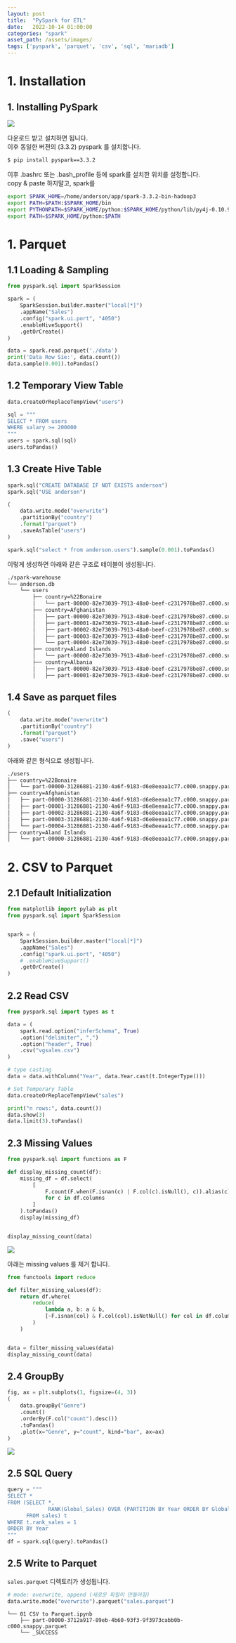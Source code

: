 ```yaml
---
layout: post
title:  "PySpark for ETL"
date:   2022-10-14 01:00:00
categories: "spark"
asset_path: /assets/images/
tags: ['pyspark', 'parquet', 'csv', 'sql', 'mariadb']
---
```


# 1. Installation

## 1. Installing PySpark

<img src="{{ page.asset_path }}spark-install.png" class="center img-responsive img-rounded img-fluid">

다운로드 받고 설치하면 됩니다.<br>
이후 동일한 버젼의 (3.3.2) pyspark 를 설치합니다. 

```bash
$ pip install pyspark==3.3.2
```

이후 .bashrc 또는 .bash_profile 등에 spark를 설치한 위치를 설정합니다.<br>
copy & paste 하지말고, spark를 

```bash
export SPARK_HOME=/home/anderson/app/spark-3.3.2-bin-hadoop3
export PATH=$PATH:$SPARK_HOME/bin
export PYTHONPATH=$SPARK_HOME/python:$SPARK_HOME/python/lib/py4j-0.10.9.5-src.zip:$PYTHONPATH
export PATH=$SPARK_HOME/python:$PATH
```


# 1. Parquet 

## 1.1 Loading & Sampling

```python
from pyspark.sql import SparkSession

spark = (
    SparkSession.builder.master("local[*]")
    .appName("Sales")
    .config("spark.ui.port", "4050")
    .enableHiveSupport()
    .getOrCreate()
)

data = spark.read.parquet('./data')
print('Data Row Sie:', data.count())
data.sample(0.001).toPandas()
```

## 1.2 Temporary View Table

```python
data.createOrReplaceTempView("users")

sql = """
SELECT * FROM users
WHERE salary >= 200000
"""
users = spark.sql(sql)
users.toPandas()
```


## 1.3 Create Hive Table

```python
spark.sql("CREATE DATABASE IF NOT EXISTS anderson")
spark.sql("USE anderson")

(
    data.write.mode("overwrite")
    .partitionBy("country")
    .format("parquet")
    .saveAsTable("users")
)

spark.sql("select * from anderson.users").sample(0.001).toPandas()
```

이렇게 생성하면 아래와 같은 구조로 테이블이 생성됩니다.

```bash
./spark-warehouse
└── anderson.db
    └── users
        ├── country=%22Bonaire
        │   └── part-00000-82e73039-7913-48a0-beef-c2317978be87.c000.snappy.parquet
        ├── country=Afghanistan
        │   ├── part-00000-82e73039-7913-48a0-beef-c2317978be87.c000.snappy.parquet
        │   ├── part-00001-82e73039-7913-48a0-beef-c2317978be87.c000.snappy.parquet
        │   ├── part-00002-82e73039-7913-48a0-beef-c2317978be87.c000.snappy.parquet
        │   ├── part-00003-82e73039-7913-48a0-beef-c2317978be87.c000.snappy.parquet
        │   └── part-00004-82e73039-7913-48a0-beef-c2317978be87.c000.snappy.parquet
        ├── country=Aland Islands
        │   └── part-00000-82e73039-7913-48a0-beef-c2317978be87.c000.snappy.parquet
        ├── country=Albania
        │   ├── part-00000-82e73039-7913-48a0-beef-c2317978be87.c000.snappy.parquet
        │   ├── part-00001-82e73039-7913-48a0-beef-c2317978be87.c000.snappy.parquet
```

## 1.4 Save as parquet files 

```python
(
    data.write.mode("overwrite")
    .partitionBy("country")
    .format("parquet")
    .save("users")
)
```

아래와 같은 형식으로 생성됩니다. 

```bash
./users
├── country=%22Bonaire
│   └── part-00000-31286881-2130-4a6f-9183-d6e8eeaa1c77.c000.snappy.parquet
├── country=Afghanistan
│   ├── part-00000-31286881-2130-4a6f-9183-d6e8eeaa1c77.c000.snappy.parquet
│   ├── part-00001-31286881-2130-4a6f-9183-d6e8eeaa1c77.c000.snappy.parquet
│   ├── part-00002-31286881-2130-4a6f-9183-d6e8eeaa1c77.c000.snappy.parquet
│   ├── part-00003-31286881-2130-4a6f-9183-d6e8eeaa1c77.c000.snappy.parquet
│   └── part-00004-31286881-2130-4a6f-9183-d6e8eeaa1c77.c000.snappy.parquet
├── country=Aland Islands
│   └── part-00000-31286881-2130-4a6f-9183-d6e8eeaa1c77.c000.snappy.parquet
```

# 2. CSV to Parquet

## 2.1 Default Initialization

```python
from matplotlib import pylab as plt
from pyspark.sql import SparkSession


spark = (
    SparkSession.builder.master("local[*]")
    .appName("Sales")
    .config("spark.ui.port", "4050")
    # .enableHiveSupport()
    .getOrCreate()
)
```

## 2.2 Read CSV

```python
from pyspark.sql import types as t

data = (
    spark.read.option("inferSchema", True)
    .option("delimiter", ",")
    .option("header", True)
    .csv("vgsales.csv")
)

# type casting
data = data.withColumn("Year", data.Year.cast(t.IntegerType()))

# Set Temporary Table
data.createOrReplaceTempView("sales")

print("n rows:", data.count())
data.show(3)
data.limit(3).toPandas()
```


## 2.3 Missing Values

```python
from pyspark.sql import functions as F

def display_missing_count(df):
    missing_df = df.select(
        [
            F.count(F.when(F.isnan(c) | F.col(c).isNull(), c)).alias(c)
            for c in df.columns
        ]
    ).toPandas()
    display(missing_df)


display_missing_count(data)
```

<img src="{{ page.asset_path }}pyspark-missing-values.png" class="img-responsive img-rounded img-fluid">

아래는 missing values 를 제거 합니다. 

```python
from functools import reduce

def filter_missing_values(df):
    return df.where(
        reduce(
            lambda a, b: a & b,
            [~F.isnan(col) & F.col(col).isNotNull() for col in df.columns],
        )
    )


data = filter_missing_values(data)
display_missing_count(data)
```

## 2.4 GroupBy 

```python
fig, ax = plt.subplots(1, figsize=(4, 3))
(
    data.groupBy("Genre")
    .count()
    .orderBy(F.col("count").desc())
    .toPandas()
    .plot(x="Genre", y="count", kind="bar", ax=ax)
)
```

<img src="{{ page.asset_path }}pyspark-game-genre.png" class="img-responsive img-rounded img-fluid">


## 2.5 SQL Query

```python
query = """
SELECT *
FROM (SELECT *,
             RANK(Global_Sales) OVER (PARTITION BY Year ORDER BY Global_Sales) as rank_sales
      FROM sales) t
WHERE t.rank_sales = 1
ORDER BY Year
"""
df = spark.sql(query).toPandas()
```

## 2.5 Write to Parquet 

`sales.parquet` 디렉토리가 생성됩니다. 

```python
# mode: overwrite, append (새로운 파일이 만들어짐)
data.write.mode("overwrite").parquet("sales.parquet")
```

```text
└── 01 CSV to Parquet.ipynb
    ├── part-00000-3712a917-89eb-4b60-93f3-9f3973cabb0b-c000.snappy.parquet
    └── _SUCCESS
```